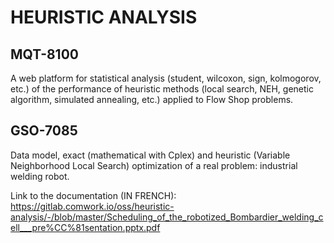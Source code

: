 # HEURISTIC ANALYSIS

## MQT-8100
A web platform for statistical analysis (student, wilcoxon, sign, kolmogorov, etc.) of the performance of heuristic methods (local search, NEH, genetic algorithm, simulated annealing, etc.) applied to Flow Shop problems.

## GSO-7085
Data model, exact (mathematical with Cplex) and heuristic (Variable Neighborhood Local Search) optimization of a real problem: industrial welding robot.

Link to the documentation (IN FRENCH): https://gitlab.comwork.io/oss/heuristic-analysis/-/blob/master/Scheduling_of_the_robotized_Bombardier_welding_cell___pre%CC%81sentation.pptx.pdf
